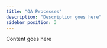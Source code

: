 ```yaml
---
title: "QA Processes"
description: "Description goes here"
sidebar_position: 3
---
```


Content goes here